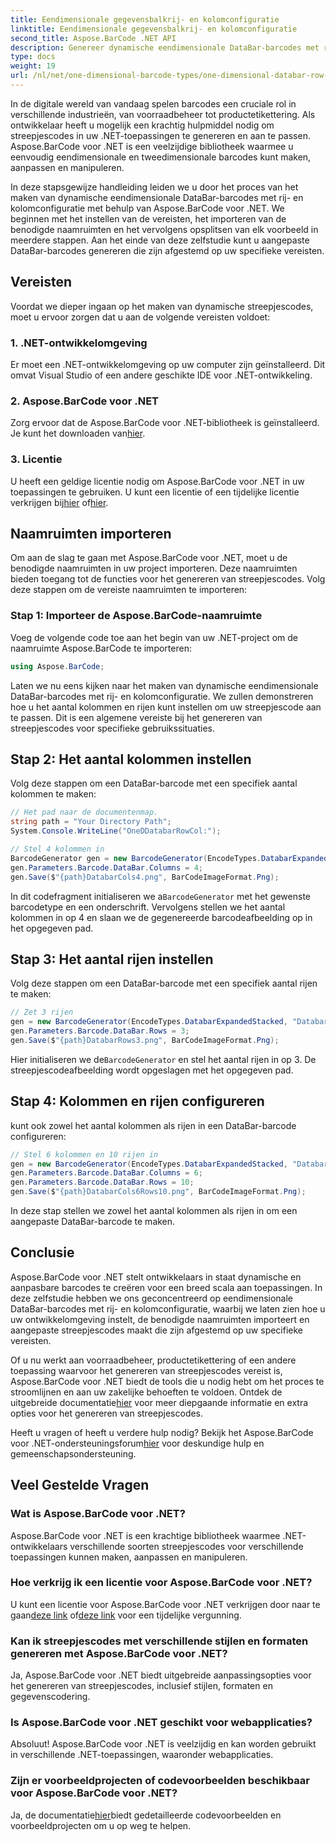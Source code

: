 ```yaml
---
title: Eendimensionale gegevensbalkrij- en kolomconfiguratie
linktitle: Eendimensionale gegevensbalkrij- en kolomconfiguratie
second_title: Aspose.BarCode .NET API
description: Genereer dynamische eendimensionale DataBar-barcodes met rij- en kolomconfiguratie in .NET met behulp van Aspose.BarCode voor .NET. Aanpassing gemakkelijk gemaakt!
type: docs
weight: 19
url: /nl/net/one-dimensional-barcode-types/one-dimensional-databar-row-column-configuration/
---
```


In de digitale wereld van vandaag spelen barcodes een cruciale rol in verschillende industrieën, van voorraadbeheer tot productetikettering. Als ontwikkelaar heeft u mogelijk een krachtig hulpmiddel nodig om streepjescodes in uw .NET-toepassingen te genereren en aan te passen. Aspose.BarCode voor .NET is een veelzijdige bibliotheek waarmee u eenvoudig eendimensionale en tweedimensionale barcodes kunt maken, aanpassen en manipuleren.

In deze stapsgewijze handleiding leiden we u door het proces van het maken van dynamische eendimensionale DataBar-barcodes met rij- en kolomconfiguratie met behulp van Aspose.BarCode voor .NET. We beginnen met het instellen van de vereisten, het importeren van de benodigde naamruimten en het vervolgens opsplitsen van elk voorbeeld in meerdere stappen. Aan het einde van deze zelfstudie kunt u aangepaste DataBar-barcodes genereren die zijn afgestemd op uw specifieke vereisten.

## Vereisten

Voordat we dieper ingaan op het maken van dynamische streepjescodes, moet u ervoor zorgen dat u aan de volgende vereisten voldoet:

### 1. .NET-ontwikkelomgeving

Er moet een .NET-ontwikkelomgeving op uw computer zijn geïnstalleerd. Dit omvat Visual Studio of een andere geschikte IDE voor .NET-ontwikkeling.

### 2. Aspose.BarCode voor .NET

 Zorg ervoor dat de Aspose.BarCode voor .NET-bibliotheek is geïnstalleerd. Je kunt het downloaden van[hier](https://releases.aspose.com/barcode/net/).

### 3. Licentie

 U heeft een geldige licentie nodig om Aspose.BarCode voor .NET in uw toepassingen te gebruiken. U kunt een licentie of een tijdelijke licentie verkrijgen bij[hier](https://purchase.aspose.com/buy) of[hier](https://purchase.aspose.com/temporary-license/).

## Naamruimten importeren

Om aan de slag te gaan met Aspose.BarCode voor .NET, moet u de benodigde naamruimten in uw project importeren. Deze naamruimten bieden toegang tot de functies voor het genereren van streepjescodes. Volg deze stappen om de vereiste naamruimten te importeren:

### Stap 1: Importeer de Aspose.BarCode-naamruimte

Voeg de volgende code toe aan het begin van uw .NET-project om de naamruimte Aspose.BarCode te importeren:

```csharp
using Aspose.BarCode;
```

Laten we nu eens kijken naar het maken van dynamische eendimensionale DataBar-barcodes met rij- en kolomconfiguratie. We zullen demonstreren hoe u het aantal kolommen en rijen kunt instellen om uw streepjescode aan te passen. Dit is een algemene vereiste bij het genereren van streepjescodes voor specifieke gebruikssituaties.

## Stap 2: Het aantal kolommen instellen

Volg deze stappen om een DataBar-barcode met een specifiek aantal kolommen te maken:

```csharp
// Het pad naar de documentenmap.
string path = "Your Directory Path";
System.Console.WriteLine("OneDDatabarRowCol:");

// Stel 4 kolommen in
BarcodeGenerator gen = new BarcodeGenerator(EncodeTypes.DatabarExpandedStacked, "Databar Expanded Stacked long");
gen.Parameters.Barcode.DataBar.Columns = 4;
gen.Save($"{path}DatabarCols4.png", BarCodeImageFormat.Png);
```

 In dit codefragment initialiseren we a`BarcodeGenerator` met het gewenste barcodetype en een onderschrift. Vervolgens stellen we het aantal kolommen in op 4 en slaan we de gegenereerde barcodeafbeelding op in het opgegeven pad.

## Stap 3: Het aantal rijen instellen

Volg deze stappen om een DataBar-barcode met een specifiek aantal rijen te maken:

```csharp
// Zet 3 rijen
gen = new BarcodeGenerator(EncodeTypes.DatabarExpandedStacked, "Databar Expanded Stacked long");
gen.Parameters.Barcode.DataBar.Rows = 3;
gen.Save($"{path}DatabarRows3.png", BarCodeImageFormat.Png);
```

 Hier initialiseren we de`BarcodeGenerator` en stel het aantal rijen in op 3. De streepjescodeafbeelding wordt opgeslagen met het opgegeven pad.

## Stap 4: Kolommen en rijen configureren

kunt ook zowel het aantal kolommen als rijen in een DataBar-barcode configureren:

```csharp
// Stel 6 kolommen en 10 rijen in
gen = new BarcodeGenerator(EncodeTypes.DatabarExpandedStacked, "Databar Expanded Stacked long");
gen.Parameters.Barcode.DataBar.Columns = 6;
gen.Parameters.Barcode.DataBar.Rows = 10;
gen.Save($"{path}DatabarCols6Rows10.png", BarCodeImageFormat.Png);
```

In deze stap stellen we zowel het aantal kolommen als rijen in om een aangepaste DataBar-barcode te maken.

## Conclusie

Aspose.BarCode voor .NET stelt ontwikkelaars in staat dynamische en aanpasbare barcodes te creëren voor een breed scala aan toepassingen. In deze zelfstudie hebben we ons geconcentreerd op eendimensionale DataBar-barcodes met rij- en kolomconfiguratie, waarbij we laten zien hoe u uw ontwikkelomgeving instelt, de benodigde naamruimten importeert en aangepaste streepjescodes maakt die zijn afgestemd op uw specifieke vereisten.

 Of u nu werkt aan voorraadbeheer, productetikettering of een andere toepassing waarvoor het genereren van streepjescodes vereist is, Aspose.BarCode voor .NET biedt de tools die u nodig hebt om het proces te stroomlijnen en aan uw zakelijke behoeften te voldoen. Ontdek de uitgebreide documentatie[hier](https://reference.aspose.com/barcode/net/) voor meer diepgaande informatie en extra opties voor het genereren van streepjescodes.

Heeft u vragen of heeft u verdere hulp nodig? Bekijk het Aspose.BarCode voor .NET-ondersteuningsforum[hier](https://forum.aspose.com/c/barcode/13) voor deskundige hulp en gemeenschapsondersteuning.

## Veel Gestelde Vragen

### Wat is Aspose.BarCode voor .NET?
Aspose.BarCode voor .NET is een krachtige bibliotheek waarmee .NET-ontwikkelaars verschillende soorten streepjescodes voor verschillende toepassingen kunnen maken, aanpassen en manipuleren.

### Hoe verkrijg ik een licentie voor Aspose.BarCode voor .NET?
 U kunt een licentie voor Aspose.BarCode voor .NET verkrijgen door naar te gaan[deze link](https://purchase.aspose.com/buy) of[deze link](https://purchase.aspose.com/temporary-license/) voor een tijdelijke vergunning.

### Kan ik streepjescodes met verschillende stijlen en formaten genereren met Aspose.BarCode voor .NET?
Ja, Aspose.BarCode voor .NET biedt uitgebreide aanpassingsopties voor het genereren van streepjescodes, inclusief stijlen, formaten en gegevenscodering.

### Is Aspose.BarCode voor .NET geschikt voor webapplicaties?
Absoluut! Aspose.BarCode voor .NET is veelzijdig en kan worden gebruikt in verschillende .NET-toepassingen, waaronder webapplicaties.

### Zijn er voorbeeldprojecten of codevoorbeelden beschikbaar voor Aspose.BarCode voor .NET?
 Ja, de documentatie[hier](https://reference.aspose.com/barcode/net/)biedt gedetailleerde codevoorbeelden en voorbeeldprojecten om u op weg te helpen.


